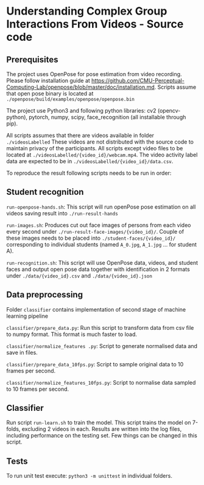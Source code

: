 # Understanding Complex Group Interactions From Videos - Source code


## Prerequisites

The project uses OpenPose for pose estimation from video recording.
Please follow installation guide at https://github.com/CMU-Perceptual-Computing-Lab/openpose/blob/master/doc/installation.md. Scripts assume that open pose binary is located at `./openpose/build/examples/openpose/openpose.bin` 

The project use Python3 and following python libraries: cv2 (opencv-python), pytorch, numpy, scipy, face_recognition (all installable through pip).

All scripts assumes that there are videos available in folder `./videosLabelled`
These videos are not distributed with the source code to maintain privacy of the participants.
All scripts except video files to be located at `./videosLabelled/{video_id}/webcam.mp4`.
The video activity label data are expected to be in `./videosLabelled/{video_id}/data.csv`.

To reproduce the result following scripts needs to be run in order:

## Student recognition

`run-openpose-hands.sh`: This script will run openPose pose estimation on all videos saving result into `./run-result-hands`

`run-images.sh`: Produces cut out face images of persons from each video every second under `./run-result-face-images/{video_id}/`. Couple of these images needs to be placed into `./student-faces/{video_id}/` corresponding to individual students (named `A_0.jpg`, `A_1.jpg` ... for student A).

`run-recognition.sh`: This script will use OpenPose data, videos, and student faces and output open pose data together with identification in 2 formats under `./data/{video_id}.csv` and `./data/{video_id}.json`

## Data preprocessing

Folder `classifier` contains implementation of second stage of machine learning pipeline

`classifier/prepare_data.py`: Run this script to transform data from csv file to numpy format. This format is much faster to load.

`classifier/normalize_features .py`: Script to generate normalised data and save in files.

`classifier/prepare_data_10fps.py`: Script to sample original data to 10 frames per second.

`classifier/normalize_features_10fps.py`: Script to normalise data sampled to 10 frames per second.


## Classifier

Run script `run-learn.sh` to train the model. This script trains the model on 7-folds, excluding 2 videos in each. Results are written into the log files, including performance on the testing set.
Few things can be changed in this script.

## Tests
To run unit test execute: `python3 -m unittest` in individual folders.
